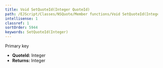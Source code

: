 ```yaml
---
title: Void SetQuoteId(Integer QuoteId)
path: /EJScript/Classes/NSQuote/Member functions/Void SetQuoteId(Integer p_0)
intellisense: 1
classref: 1
sortOrder: 5944
keywords: SetQuoteId(Integer)
---
```



Primary key



* **QuoteId:** Integer
* **Returns:** Integer


